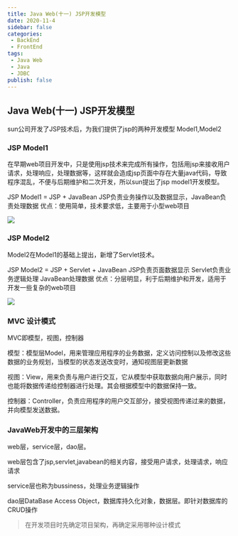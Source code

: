 ```yaml
---
title: Java Web(十一) JSP开发模型
date: 2020-11-4
sidebar: false
categories:
 - BackEnd
 - FrontEnd
tags:
 - Java Web
 - Java
 - JDBC
publish: false
---
```


## Java Web(十一) JSP开发模型

sun公司开发了JSP技术后，为我们提供了jsp的两种开发模型 Model1,Model2

### JSP Model1

在早期web项目开发中，只是使用jsp技术来完成所有操作，包括用jsp来接收用户请求，处理响应，处理数据等，这样就会造成jsp页面中存在大量java代码，导致程序混乱，不便与后期维护和二次开发，所以sun提出了jsp model1开发模型。

JSP Model1 = JSP + JavaBean
JSP负责业务操作以及数据显示，JavaBean负责处理数据
优点：使用简单，技术要求低，主要用于小型web项目

![](https://gitee.com/QiJieH/blog-image-bed/raw/master/20201104133611.png)


### JSP Model2

Model2在Model1的基础上提出，新增了Servlet技术。

JSP Model2 = JSP + Servlet + JavaBean
JSP负责页面数据显示
Servlet负责业务逻辑处理
JavaBean处理数据
优点：分层明显，利于后期维护和开发，适用于开发一些复杂的web项目

![](https://gitee.com/QiJieH/blog-image-bed/raw/master/20201104134003.png)


### MVC 设计模式

MVC即模型，视图，控制器

模型：模型层Model，用来管理应用程序的业务数据，定义访问控制以及修改这些数据的业务规划，当模型的状态发送改变时，通知视图层更新数据

视图：View，用来负责与用户进行交互，它从模型中获取数据向用户展示，同时也能将数据传递给控制器进行处理。其会根据模型中的数据保持一致。

控制器：Controller，负责应用程序的用户交互部分，接受视图传递过来的数据，并向模型发送数据。

### JavaWeb开发中的三层架构

web层，service层，dao层。

web层包含了jsp,servlet,javabean的相关内容，接受用户请求，处理请求，响应请求

service层也称为bussiness，处理业务逻辑操作

dao层DataBase Access Object，数据库持久化对象，数据层。即针对数据库的CRUD操作

> 在开发项目时先确定项目架构，再确定采用哪种设计模式